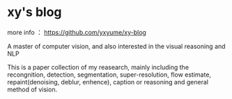 xy's blog
=

more info ： https://github.com/yxyume/xy-blog<br>

A master of computer vision, and also interested in the visual reasoning and NLP<br>

This is a paper collection of my reasearch, mainly including the recongnition, detection, segmentation, super-resolution, flow estimate, repaint(denoising, deblur, enhence), caption or reasoning and general method of vision.<br>






